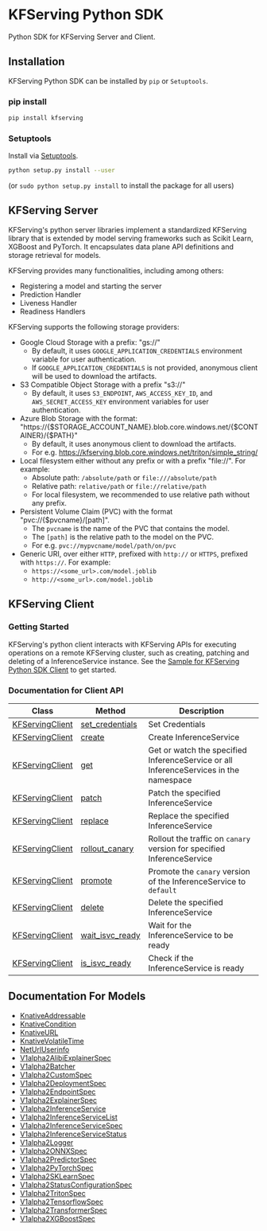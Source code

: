 # KFServing Python SDK
Python SDK for KFServing Server and Client.

## Installation

KFServing Python SDK can be installed by `pip` or `Setuptools`.

### pip install

```sh
pip install kfserving
```

### Setuptools

Install via [Setuptools](http://pypi.python.org/pypi/setuptools).

```sh
python setup.py install --user
```
(or `sudo python setup.py install` to install the package for all users)


## KFServing Server
KFServing's python server libraries implement a standardized KFServing library that is extended by model serving frameworks such as Scikit Learn, XGBoost and PyTorch. It encapsulates data plane API definitions and storage retrieval for models.

KFServing provides many functionalities, including among others:

* Registering a model and starting the server
* Prediction Handler
* Liveness Handler
* Readiness Handlers

KFServing supports the following storage providers:

* Google Cloud Storage with a prefix: "gs://"
    * By default, it uses `GOOGLE_APPLICATION_CREDENTIALS` environment variable for user authentication.
    * If `GOOGLE_APPLICATION_CREDENTIALS` is not provided, anonymous client will be used to download the artifacts.
* S3 Compatible Object Storage with a prefix "s3://"
    * By default, it uses `S3_ENDPOINT`, `AWS_ACCESS_KEY_ID`, and `AWS_SECRET_ACCESS_KEY` environment variables for user authentication.
* Azure Blob Storage with the format: "https://{$STORAGE_ACCOUNT_NAME}.blob.core.windows.net/{$CONTAINER}/{$PATH}"
    * By default, it uses anonymous client to download the artifacts.
    * For e.g. https://kfserving.blob.core.windows.net/triton/simple_string/
* Local filesystem either without any prefix or with a prefix "file://". For example:
    * Absolute path: `/absolute/path` or `file:///absolute/path`
    * Relative path: `relative/path` or `file://relative/path`
    * For local filesystem, we recommended to use relative path without any prefix.
* Persistent Volume Claim (PVC) with the format "pvc://{$pvcname}/[path]".
    * The `pvcname` is the name of the PVC that contains the model.
    * The `[path]` is the relative path to the model on the PVC.
    * For e.g. `pvc://mypvcname/model/path/on/pvc`
* Generic URI, over either `HTTP`, prefixed with `http://` or `HTTPS`, prefixed with `https://`. For example:
    * `https://<some_url>.com/model.joblib`
    * `http://<some_url>.com/model.joblib`

## KFServing Client

### Getting Started

KFServing's python client interacts with KFServing APIs for executing operations on a remote KFServing cluster, such as creating, patching and deleting of a InferenceService instance. See the [Sample for KFServing Python SDK Client](../../docs/samples/client/kfserving_sdk_sample.ipynb) to get started.

### Documentation for Client API

Class | Method |  Description
------------ | ------------- | -------------
[KFServingClient](docs/KFServingClient.md) | [set_credentials](docs/KFServingClient.md#set_credentials) | Set Credentials|
[KFServingClient](docs/KFServingClient.md) | [create](docs/KFServingClient.md#create) | Create InferenceService|
[KFServingClient](docs/KFServingClient.md) | [get](docs/KFServingClient.md#get)    | Get or watch the specified InferenceService or all InferenceServices in the namespace |
[KFServingClient](docs/KFServingClient.md) | [patch](docs/KFServingClient.md#patch)  | Patch the specified InferenceService|
[KFServingClient](docs/KFServingClient.md) | [replace](docs/KFServingClient.md#replace) | Replace the specified InferenceService|
[KFServingClient](docs/KFServingClient.md) | [rollout_canary](docs/KFServingClient.md#rollout_canary) | Rollout the traffic on `canary` version for specified InferenceService|
[KFServingClient](docs/KFServingClient.md) | [promote](docs/KFServingClient.md#promote) | Promote the `canary` version of the InferenceService to `default`|
[KFServingClient](docs/KFServingClient.md) | [delete](docs/KFServingClient.md#delete) | Delete the specified InferenceService |
[KFServingClient](docs/KFServingClient.md) | [wait_isvc_ready](docs/KFServingClient.md#wait_isvc_ready) | Wait for the InferenceService to be ready |
[KFServingClient](docs/KFServingClient.md) | [is_isvc_ready](docs/KFServingClient.md#is_isvc_ready) | Check if the InferenceService is ready |

## Documentation For Models

 - [KnativeAddressable](docs/KnativeAddressable.md)
 - [KnativeCondition](docs/KnativeCondition.md)
 - [KnativeURL](docs/KnativeURL.md)
 - [KnativeVolatileTime](docs/KnativeVolatileTime.md)
 - [NetUrlUserinfo](docs/NetUrlUserinfo.md)
 - [V1alpha2AlibiExplainerSpec](docs/V1alpha2AlibiExplainerSpec.md)
 - [V1alpha2Batcher](docs/V1alpha2Batcher.md)
 - [V1alpha2CustomSpec](docs/V1alpha2CustomSpec.md)
 - [V1alpha2DeploymentSpec](docs/V1alpha2DeploymentSpec.md)
 - [V1alpha2EndpointSpec](docs/V1alpha2EndpointSpec.md)
 - [V1alpha2ExplainerSpec](docs/V1alpha2ExplainerSpec.md)
 - [V1alpha2InferenceService](docs/V1alpha2InferenceService.md)
 - [V1alpha2InferenceServiceList](docs/V1alpha2InferenceServiceList.md)
 - [V1alpha2InferenceServiceSpec](docs/V1alpha2InferenceServiceSpec.md)
 - [V1alpha2InferenceServiceStatus](docs/V1alpha2InferenceServiceStatus.md)
 - [V1alpha2Logger](docs/V1alpha2Logger.md)
 - [V1alpha2ONNXSpec](docs/V1alpha2ONNXSpec.md)
 - [V1alpha2PredictorSpec](docs/V1alpha2PredictorSpec.md)
 - [V1alpha2PyTorchSpec](docs/V1alpha2PyTorchSpec.md)
 - [V1alpha2SKLearnSpec](docs/V1alpha2SKLearnSpec.md)
 - [V1alpha2StatusConfigurationSpec](docs/V1alpha2StatusConfigurationSpec.md)
 - [V1alpha2TritonSpec](docs/V1alpha2TritonSpec.md)
 - [V1alpha2TensorflowSpec](docs/V1alpha2TensorflowSpec.md)
 - [V1alpha2TransformerSpec](docs/V1alpha2TransformerSpec.md)
 - [V1alpha2XGBoostSpec](docs/V1alpha2XGBoostSpec.md)

